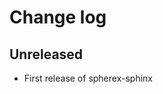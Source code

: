 # Change log

<!-- Format for headings: 1.2.3 (YYYY-MM-DD) -->

## Unreleased

- First release of spherex-sphinx
